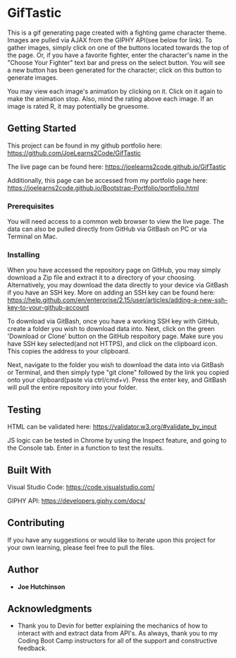 # GifTastic

This is a gif generating page created with a fighting game character theme.  Images are pulled via AJAX from the GIPHY API(see below for link).  To gather images, simply click on one of the buttons located towards the top of the page.  Or, if you have a favorite fighter, enter the character's name in the "Choose Your Fighter" text bar and press on the select button.  You will see a new button has been generated for the character; click on this button to generate images.  

You may view each image's animation by clicking on it.  Click on it again to make the animation stop.  Also, mind the rating above each image.  If an image is rated R, it may potentially be gruesome.  

## Getting Started

This project can be found in my github portfolio here: https://github.com/JoeLearns2Code/GifTastic

The live page can be found here: https://joelearns2code.github.io/GifTastic

Additionally, this page can be accessed from my portfolio page here: https://joelearns2code.github.io/Bootstrap-Portfolio/portfolio.html

### Prerequisites

You will need access to a common web browser to view the live page.  The data can also be pulled directly from GitHub via GitBash on PC or via Terminal on Mac.


### Installing

When you have accessed the repository page on GitHub, you may simply download a Zip file and extract it to a directory of your choosing.  Alternatively, you may download the data directly to your device via GitBash if you have an SSH key.  More on adding an SSH key can be found here: https://help.github.com/en/enterprise/2.15/user/articles/adding-a-new-ssh-key-to-your-github-account

To download via GitBash, once you have a working SSH key with GitHub, create a folder you wish to download data into.  Next, click on the green 'Download or Clone' button on the GitHub respoitory page.  Make sure you have SSH key selected(and not HTTPS), and click on the clipboard icon.  This copies the address to your clipboard.

Next, navigate to the folder you wish to download the data into via GitBash or Terminal, and then simply type "git clone" followed by the link you copied onto your clipboard(paste via ctrl/cmd+v).  Press the enter key, and GitBash will pull the entire repository into your folder.


## Testing

HTML can be validated here: https://validator.w3.org/#validate_by_input

JS logic can be tested in Chrome by using the Inspect feature, and going to the Console tab.  Enter in a function to test the results.




## Built With

Visual Studio Code: https://code.visualstudio.com/

GIPHY API: https://developers.giphy.com/docs/

## Contributing

If you have any suggestions or would like to iterate upon this project for your own learning, please feel free to pull the files.


## Author

* **Joe Hutchinson**


## Acknowledgments

* Thank you to Devin for better explaining the mechanics of how to interact with and extract data from API's. As always, thank you to my Coding Boot Camp instructors for all of the support and constructive feedback.